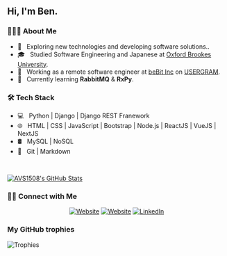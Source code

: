 <h2> Hi, I'm Ben.</h2>

<h3> 👨🏻‍💻 About Me </h3>

- 🤔 &nbsp; Exploring new technologies and developing software solutions..
- 🎓 &nbsp; Studied Software Engineering and Japanese at [Oxford Brookes University](https://www.brookes.ac.uk/).
- 💼 &nbsp; Working as a remote software engineer at [beBit Inc](https://www.bebit.co.jp/) on [USERGRAM](https://www.bebit.co.jp/usergram/).
- 🌱 &nbsp; Currently learning **RabbitMQ** & **RxPy**.

<h3>🛠 Tech Stack</h3>

- 💻 &nbsp; Python | Django | Django REST Franework
- 🌐 &nbsp; HTML | CSS | JavaScript | Bootstrap | Node.js | ReactJS | VueJS | NextJS
- 🛢 &nbsp; MySQL | NoSQL
- 🔧 &nbsp; Git | Markdown

<br/>

[![AVS1508's GitHub Stats](https://github-readme-stats.vercel.app/api?username=benji011&show_icons=true&theme=react)](https://github.com/benji011)

<h3> 🤝🏻 Connect with Me </h3>

<p align="center">
<a href="https://portfolio.benjaminlo.io/"><img alt="Website" src="https://img.shields.io/badge/Website-portfolio.benjaminlo.io-blue?style=flat-square&logo=google-chrome"></a>
  <a href="https://www.benjaminlo.io/"><img alt="Website" src="https://img.shields.io/badge/Website-www.benjaminlo.io-blue?style=flat-square&logo=google-chrome"></a>
<a href="https://www.linkedin.com/in/benjamin-lo-6b0ba11a/"><img alt="LinkedIn" src="https://img.shields.io/badge/LinkedIn-Benjamin%20Lo-blue?style=flat-square&logo=linkedin"></a>
</p>

### My GitHub trophies

![Trophies](https://github-profile-trophy.vercel.app/?username=benji011)
